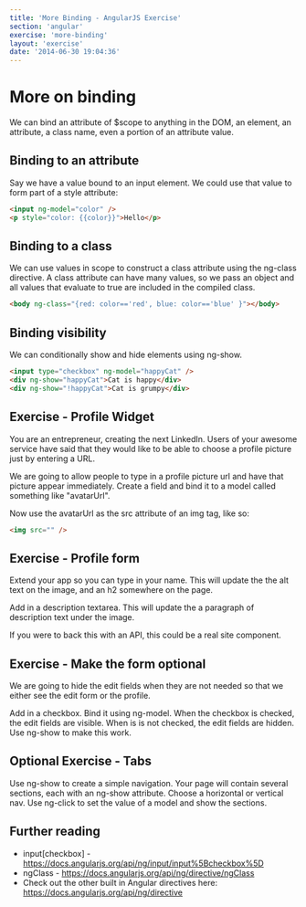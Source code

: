 ```yaml
---
title: 'More Binding - AngularJS Exercise'
section: 'angular'
exercise: 'more-binding'
layout: 'exercise'
date: '2014-06-30 19:04:36'
---
```


# More on binding

We can bind an attribute of $scope to anything in the DOM, an element, an attribute, a class name, even a portion of an attribute value.

## Binding to an attribute

Say we have a value bound to an input element. We could use that value to form part of a style attribute:

```html
<input ng-model="color" />
<p style="color: {{color}}">Hello</p>
```

## Binding to a class

We can use values in scope to construct a class attribute using the ng-class directive. A class attribute can have many values, so we pass an object and all values that evaluate to true are included in the compiled class.

```html
<body ng-class="{red: color=='red', blue: color=='blue' }"></body>
```

## Binding visibility

We can conditionally show and hide elements using ng-show.

```html
<input type="checkbox" ng-model="happyCat" />
<div ng-show="happyCat">Cat is happy</div>
<div ng-show="!happyCat">Cat is grumpy</div>
```

## Exercise - Profile Widget

You are an entrepreneur, creating the next LinkedIn. Users of your awesome service have said that they would like to be able to choose a profile picture just by entering a URL.

We are going to allow people to type in a profile picture url and have that picture appear immediately. Create a field and bind it to a model called something like "avatarUrl".

Now use the avatarUrl as the src attribute of an img tag, like so:

```html
<img src="" />
```

## Exercise - Profile form

Extend your app so you can type in your name. This will update the the alt text on the image, and an h2 somewhere on the page.

Add in a description textarea. This will update the a paragraph of description text under the image.

If you were to back this with an API, this could be a real site component.

## Exercise - Make the form optional

We are going to hide the edit fields when they are not needed so that we either see the edit form or the profile.

Add in a checkbox. Bind it using ng-model. When the checkbox is checked, the edit fields are visible. When is is not checked, the edit fields are hidden. Use ng-show to make this work.

## Optional Exercise - Tabs

Use ng-show to create a simple navigation. Your page will contain several sections, each with an ng-show attribute. Choose a horizontal or vertical nav. Use ng-click to set the value of a model and show the sections.

## Further reading

- input[checkbox] - <https://docs.angularjs.org/api/ng/input/input%5Bcheckbox%5D>
- ngClass - <https://docs.angularjs.org/api/ng/directive/ngClass>
- Check out the other built in Angular directives here: <https://docs.angularjs.org/api/ng/directive>
